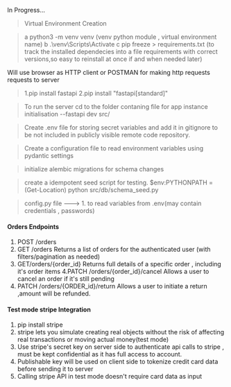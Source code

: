 In Progress...
> Virtual Environment Creation

> a python3 -m venv venv (venv python module , virtual environment name)
> b .\venv\Scripts\Activate
> c pip freeze > requirements.txt (to track the installed dependecies into a file requirements with correct versions,so easy to reinstall at once if and when needed later)

Will use browser as HTTP client or POSTMAN for making http requests requests to server

> 1.pip install fastapi
> 2.pip install "fastapi[standard]"

> To run the server cd to the folder contaning file for app instance initialisation
> --fastapi dev src/

> Create .env file for storing secret variables and add it in gitignore to be not included in publicly visible remote code repository.

> Create a configuration file to read environment variables using pydantic settings

> initialize alembic migrations for schema changes

> create a idempotent seed script for testing.
> $env:PYTHONPATH = (Get-Location)
> python src/db/schema_seed.py

> config.py file ---> 1. to read variables from .env(may contain credentials , passwords)

#### Orders Endpoints

1. POST /orders
2. GET /orders
   Returns a list of orders for the authenticated user (with filters/pagination as needed)
3. GET/orders/{order_id}
   Returns full details of a specific order , including it's order items
   4.PATCH /orders/{order_id}/cancel
   Allows a user to cancel an order if it's still pending
4. PATCH /orders/{ORDER_id}/return
   Allows a user to initiate a return ,amount will be refunded.

#### Test mode stripe Integration

1. pip install stripe
2. stripe lets you simulate creating real objects without the risk of affecting real transactions or moving actual money(test mode)
3. Use stripe's secret key on server side to authenticate api calls to stripe , must be kept confidential as it has full access to account.
4. Publishable key will be used on client side to tokenize credit card data before sending it to server
5. Calling stripe API in test mode doesn't require card data as input
